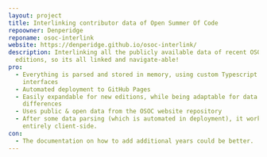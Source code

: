 ```yaml
---
layout: project
title: Interlinking contributor data of Open Summer Of Code
repoowner: Denperidge
reponame: osoc-interlink
website: https://denperidge.github.io/osoc-interlink/
description: Interlinking all the publicly available data of recent OSOC
  editions, so its all linked and navigate-able!
pro:
  - Everything is parsed and stored in memory, using custom Typescript classes &
    interfaces
  - Automated deployment to GitHub Pages
  - Easily expandable for new editions, while being adaptable for data structure
    differences
  - Uses public & open data from the OSOC website repository
  - After some data parsing (which is automated in deployment), it works
    entirely client-side.
con:
  - The documentation on how to add additional years could be better.
---
```

